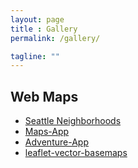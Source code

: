 ```yaml
---
layout: page
title : Gallery
permalink: /gallery/

tagline: ""
---
```


## Web Maps

- [Seattle Neighborhoods](seattle-neighborhoods.html)
- [Maps-App](map-app.html)
- [Adventure-App](adventure-map.html)
- [leaflet-vector-basemaps](leaflet.html)
